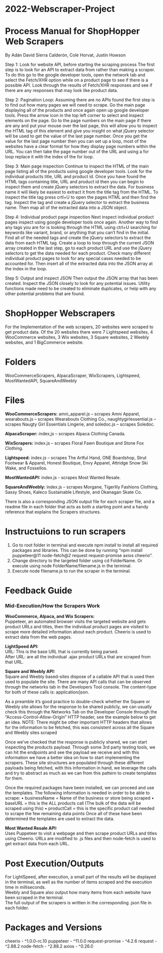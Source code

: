 
# 2022-Webscraper-Project

# Process Manual for ShopHopper Web Scrapers
By Adán David Sierra Calderón,
Cole Horvat,
Justin Howson

Step 1: Look for website API, before starting the scraping process
The first step is to look for an API to extract data from rather than making a scraper. To do this go to the google developer tools, open the network tab and select the Fetch/XHR option while on a product page to see if there is a possible API. Look through the results of Fetch/XHR responses and see if there are any responses that may look like product data.

Step 2: Pagination Loop:
Assuming there are no APIs found the first step is to find out how many pages we will need to scrape. Go the main page displaying all of the products and once again open up google developer tools. Press the arrow icon in the top left corner to select and inspect elements on the page. Go to the page numbers on the main page if there are any and put your mouse over the last page, this will allow you to inspect the HTML tag of this element and give you insight on what jQuery selector will be used to get the value of the last page number. Once you get the value for the last page number then you can set up a loop, most of the websites have a clear format for how they display page numbers within the URL. You can then take the page number out of the URL and using a for loop replace it with the index of the for loop.

Step 3: Main page inspection
Continue to inspect the HTML of the main page listing all of the products using google developer tools. Look for the individual products title, URL and product id. Once you have found the HTML tags containing title, URL and product id then you can begin to inspect them and create jQuery selectors to extract the data. For business name it will likely be easiest to extract it from the title tag from the HTML. To inspect the title tag press crtl+U to open the pages HTML and then find the tag. Inspect the tag and create a jQuery selector to extract the business name. Then map all of the extracted data into a JSON object.

Step 4: Individual product page inspection
Next inspect individual product pages inspect using google developer tools once again. Another way to find any tags you are for is looking through the HTML using ctrl+U searching for keywords like variant, brand, or anything that you can’t find in the initial. Find all of the needed tags and create the jQuery selectors to extract the data from each HTML tag. Create a loop to loop through the current JSON array created in the last step, go to each product URL and use the jQuery selectors to get the data needed for each product. Check many different individual product pages to look for any special cases needed to be accounted for. Then insert all of the extracted data into the JSON array at the index in the loop.

Step 5: Output and inspect JSON
Then output the JSON array that has been created. Inspect the JSON closely to look for any potential issues. Utility functions made need to be created to eliminate duplicates, or help with any other potential problems that are found.

# ShopHopper Webscrapers

For the Implementation of the web scrapers, 20 websites were scraped to get product data. Of the 20 websites there were 7 Lightspeed websites, 4 WooCommerce websites, 3 Wix websites, 3 Square websites, 2 Weebly websites, and 1 BigCommerce website.

# Folders 
WooCommerceScrapers, AlpacaScraper, WixScrapers, Lightspeed, MostWantedAPI, SquareAndWeebly

# Files 

**WooCommerceScrapers:** amni_apparel.js – scrapes Amni Apparel, wearabouts.js – scrapes Wearabouts Clothing Co., naughtygirlessential.js – scrapes Naugty Girl Essentials Lingerie, and soledoc.js – scrapes Soledoc.

**AlpacaScraper:** index,js – scrapes Alpaca Clothing Canada.

**WixScrapers:** index.js – scrapes Floral Fawn Boutique and Stone Fox Clothing.

**Lightspeed:** index.js – scrapes The Artful Hand, ONE Boardshop, Strut Footwear & Apparel, Honest Boutique, Envy Apparel, Attridge Snow Ski Wake, and Fossellos.

**MostWantedAPI:** index.js - scrapes Most Wanted Resale.

**SquareAndWeebly:** index.js – scrapes Morgane, Tigerlily Fashions Clothing, Sassy Shoes, Kaleco Sustainable Lifestyle, and Okanagan Skate Co. 

There is also a corresponding JSON output file for each scraper file, and a readme file in each folder that acts as both a starting point and a handy reference that explains the Scrapers structures.

# Instructuions to run scrapers
1. Go to root folder in terminal and execute npm install to install all required packages and libraries. This can be done by running “npm install puppeteer@11 node-fetch@2 request request-promise axios cheerio”.
2. Change directory to the targeted folder using cd FolderName. Or execute using node FolderName/filename.js in the terminal.
3. Execute node filename.js to run the scraper in the terminal.

# Feedback Guide
### Mid-Execution/How the Scrapers Work<br />
**WooCommerce, Alpaca, and Wix Scrapers:** <br /> 
Puppeteer, an automated browser visits the targeted website and gets product URLs and titles, then the individual product pages are visited to scrape more detailed information about each product. Cheerio is used to extract data from the web pages.

**LightSpeed API:** <br /> 
URL: This is the base URL that is currently being parsed. <br /> 
After URL: are all the individual .ajax product URLs that are scraped from that URL.<br /> 

**Square and Weebly API:**<br /> 
Square and Weebly based-sites dispose of a callable API that is used then used to populate the site. There are many API calls that can be observed through the networks tab in the Developers Tool console. The content-type for both of these calls is: application/json. 

As a preamble it’s good practice to double-check whether the Square or Weebly site allows for the response to be shared publicly, we can usually check this through the Networks Tab on the Developer Console through the “Access-Control-Allow-Origin” HTTP header, see the example below to get an idea. NOTE: There might be other important HTTP headers that allows for the information to be fetched, this was consistent across all the Square and Weebly sites scraped
  
Once we’ve checked that the response is publicly shared, we can start inspecting the products payload. 
Through some 3rd party testing tools, we can hit the endpoints and see the payload we receive and with this information we have a better idea on how to start implementing the scrapers. These site structures are populated through these different payloads being fetched, with this information in hand, we leverage the calls and try to abstract as much as we can from this pattern to create templates for them.

Once the required packages have been installed, we can proceed and use the templates.
The following information is needed in order to be able to scrape:
•	businessName = Name of the business or store being scraped
•	baseURL = this is the ALL products call (The bulk of the data will be scraped using this)
•	productCall = this is the specific product call needed to scrape the few remaining data points
Once all of these have been determined the templates are used to extract the data.

**Most Wanted Resale API:** <br /> 
Uses Puppeteer to visit a webpage and then scrape product URLs and titles using Cheerio. URLs are modified to .js files and then node-fetch is used to get extract data from each URL.

# Post Execution/Outputs
For LightSpeed, after execution, a small part of the results will be displayed in the terminal, as well as the number of items scraped and the execution time in milliseconds.<br /> 
Weebly and Square also output how many items from each website have been scraped in the terminal.<br /> 
The full output of the scrapers is written in the corresponding .json file in each folder.<br /> 

# Packages and Versions
cheerio - ^1.0.0-rc.10
puppeteer - ^11.0.0
request-promise - ^4.2.6
request - ^2.88.2
node-fetch - ^2.88.2
axios - ^0.26.0

